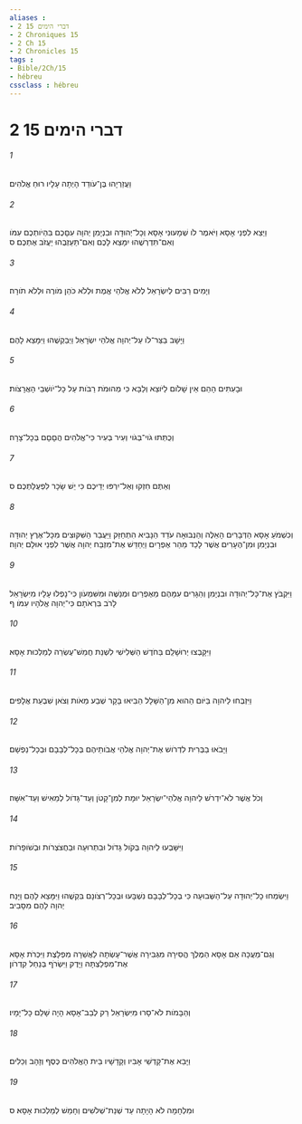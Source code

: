```yaml
---
aliases : 
- 2 דברי הימים 15
- 2 Chroniques 15
- 2 Ch 15
- 2 Chronicles 15
tags : 
- Bible/2Ch/15
- hébreu
cssclass : hébreu
---
```


# 2 דברי הימים 15

###### 1
וַעֲזַרְיָהוּ בֶּן־עֹודֵד הָיְתָה עָלָיו רוּחַ אֱלֹהִים׃
###### 2
וַיֵּצֵא לִפְנֵי אָסָא וַיֹּאמֶר לֹו שְׁמָעוּנִי אָסָא וְכָל־יְהוּדָה וּבִנְיָמִן יְהוָה עִםָּכֶם בִּהְיֹותְכֶם עִמֹּו וְאִם־תִּדְרְשֻׁהוּ יִמָּצֵא לָכֶם וְאִם־תַּעַזְבֻהוּ יַעֲזֹב אֶתְכֶם׃ ס
###### 3
וְיָמִים רַבִּים לְיִשְׂרָאֵל לְלֹא אֱלֹהֵי אֱמֶת וּלְלֹא כֹּהֵן מֹורֶה וּלְלֹא תֹורָה׃
###### 4
וַיָּשָׁב בַּצַּר־לֹו עַל־יְהוָה אֱלֹהֵי יִשְׂרָאֵל וַיְבַקְשֻׁהוּ וַיִּמָּצֵא לָהֶם׃
###### 5
וּבָעִתִּים הָהֵם אֵין שָׁלֹום לַיֹּוצֵא וְלַבָּא כִּי מְהוּמֹת רַבֹּות עַל כָּל־יֹושְׁבֵי הָאֲרָצֹות׃
###### 6
וְכֻתְּתוּ גֹוי־בְּגֹוי וְעִיר בְּעִיר כִּי־אֱלֹהִים הֲםָםָם בְּכָל־צָרָה׃
###### 7
וְאַתֶּם חִזְקוּ וְאַל־יִרְפּוּ יְדֵיכֶם כִּי יֵשׁ שָׂכָר לִפְעֻלַּתְכֶם׃ ס
###### 8
וְכִשְׁמֹעַ אָסָא הַדְּבָרִים הָאֵלֶּה וְהַנְּבוּאָה עֹדֵד הַנָּבִיא הִתְחַזַּק וַיַּעֲבֵר הַשִּׁקּוּצִים מִכָּל־אֶרֶץ יְהוּדָה וּבִנְיָמִן וּמִן־הֶעָרִים אֲשֶׁר לָכַד מֵהַר אֶפְרָיִם וַיְחַדֵּשׁ אֶת־מִזְבַּח יְהוָה אֲשֶׁר לִפְנֵי אוּלָם יְהוָה׃
###### 9
וַיִּקְבֹּץ אֶת־כָּל־יְהוּדָה וּבִנְיָמִן וְהַגָּרִים עִמָּהֶם מֵאֶפְרַיִם וּמְנַשֶּׁה וּמִשִּׁמְעֹון כִּי־נָפְלוּ עָלָיו מִיִּשְׂרָאֵל לָרֹב בִּרְאֹתָם כִּי־יְהוָה אֱלֹהָיו עִמֹּו׃ ף
###### 10
וַיִּקָּבְצוּ יְרוּשָׁלִַם בַּחֹדֶשׁ הַשְּׁלִישִׁי לִשְׁנַת חֲמֵשׁ־עֶשְׂרֵה לְמַלְכוּת אָסָא׃
###### 11
וַיִּזְבְּחוּ לַיהוָה בַּיֹּום הַהוּא מִן־הַשָּׁלָל הֵבִיאוּ בָּקָר שְׁבַע מֵאֹות וְצֹאן שִׁבְעַת אֲלָפִים׃
###### 12
וַיָּבֹאוּ בַבְּרִית לִדְרֹושׁ אֶת־יְהוָה אֱלֹהֵי אֲבֹותֵיהֶם בְּכָל־לְבָבָם וּבְכָל־נַפְשָׁם׃
###### 13
וְכֹל אֲשֶׁר לֹא־יִדְרֹשׁ לַיהוָה אֱלֹהֵי־יִשְׂרָאֵל יוּמָת לְמִן־קָטֹן וְעַד־גָּדֹול לְמֵאִישׁ וְעַד־אִשָּׁה׃
###### 14
וַיִּשָּׁבְעוּ לַיהוָה בְּקֹול גָּדֹול וּבִתְרוּעָה וּבַחֲצֹצְרֹות וּבְשֹׁופָרֹות׃
###### 15
וַיִּשְׂמְחוּ כָל־יְהוּדָה עַל־הַשְּׁבוּעָה כִּי בְכָל־לְבָבָם נִשְׁבָּעוּ וּבְכָל־רְצֹונָם בִּקְשֻׁהוּ וַיִּמָּצֵא לָהֶם וַיָּנַח יְהוָה לָהֶם מִסָּבִיב׃
###### 16
וְגַם־מַעֲכָה אֵם אָסָא הַמֶּלֶךְ הֱסִירָהּ מִגְּבִירָה אֲשֶׁר־עָשְׂתָה לַאֲשֵׁרָה מִפְלָצֶת וַיִּכְרֹת אָסָא אֶת־מִפְלַצְתָּהּ וַיָּדֶק וַיִּשְׂרֹף בְּנַחַל קִדְרֹון׃
###### 17
וְהַבָּמֹות לֹא־סָרוּ מִיִּשְׂרָאֵל רַק לְבַב־אָסָא הָיָה שָׁלֵם כָּל־יָמָיו׃
###### 18
וַיָּבֵא אֶת־קָדְשֵׁי אָבִיו וְקָדָשָׁיו בֵּית הָאֱלֹהִים כֶּסֶף וְזָהָב וְכֵלִים׃
###### 19
וּמִלְחָמָה לֹא הָיָתָה עַד שְׁנַת־שְׁלֹשִׁים וְחָמֵשׁ לְמַלְכוּת אָסָא׃ ס
